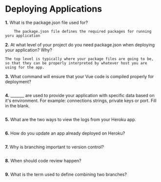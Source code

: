 # Deploying Applications

**1.** What is the package.json file used for?
<!-- enter you answer in the space below -->
```
    The package.json file defines the required packages for running yoru application
``` 
**2.** At what level of your project do you need package.json when deploying your application? Why?
<!-- enter you answer in the space below -->
```
The top level is typically where your package files are going to be, so that they can be properly interpreted by whatever host you are using for the app. 
```
**3.** What command will ensure that your Vue code is compiled properly for deployment?
<!-- enter you answer in the space below -->
```

```
**4.** _______ are used to provide your application with specific data based on it's environment. For example: connections strings, private keys or port. Fill in the blank.
<!-- enter you answer in the space below -->
```

```
**5.** What are the two ways to view the logs from your Heroku app.
<!-- enter you answer in the space below -->
```

```
**6.** How do you update an app already deployed on Heroku?
<!-- enter you answer in the space below -->
```

```
**7.** Why is branching important to version control?
<!-- enter you answer in the space below -->
```

```
**8.** When should code review happen?
<!-- enter you answer in the space below -->
```

```
**9.** What is the term used to define combining two branches?
<!-- enter you answer in the space below -->
```

```